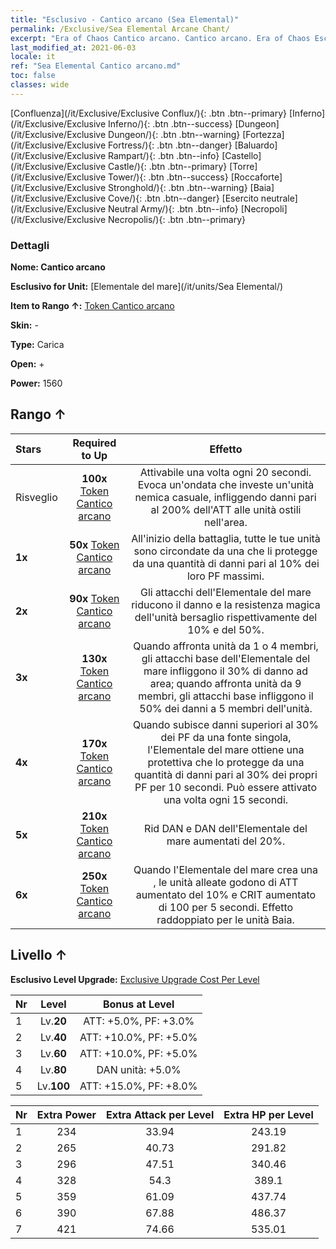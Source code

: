 ```yaml
---
title: "Esclusivo - Cantico arcano (Sea Elemental)"
permalink: /Exclusive/Sea Elemental Arcane Chant/
excerpt: "Era of Chaos Cantico arcano. Cantico arcano. Era of Chaos Esclusivo Cantico arcano. Elementale del mare Esclusivo."
last_modified_at: 2021-06-03
locale: it
ref: "Sea Elemental Cantico arcano.md"
toc: false
classes: wide
---
```

 [Confluenza](/it/Exclusive/Exclusive Conflux/){: .btn .btn--primary} [Inferno](/it/Exclusive/Exclusive Inferno/){: .btn .btn--success} [Dungeon](/it/Exclusive/Exclusive Dungeon/){: .btn .btn--warning} [Fortezza](/it/Exclusive/Exclusive Fortress/){: .btn .btn--danger} [Baluardo](/it/Exclusive/Exclusive Rampart/){: .btn .btn--info} [Castello](/it/Exclusive/Exclusive Castle/){: .btn .btn--primary} [Torre](/it/Exclusive/Exclusive Tower/){: .btn .btn--success} [Roccaforte](/it/Exclusive/Exclusive Stronghold/){: .btn .btn--warning} [Baia](/it/Exclusive/Exclusive Cove/){: .btn .btn--danger} [Esercito neutrale](/it/Exclusive/Exclusive Neutral Army/){: .btn .btn--info} [Necropoli](/it/Exclusive/Exclusive Necropolis/){: .btn .btn--primary} 

### Dettagli
 **Nome: Cantico arcano** 

 **Esclusivo for Unit:** [Elementale del mare](/it/units/Sea Elemental/) 

 **Item to Rango ↑:** [Token Cantico arcano](/ItemsIT/con_915/)

 **Skin:** -

 **Type:** Carica

 **Open:** +

 **Power:** 1560

## Rango ↑

  |     Stars    |  Required to Up | Effetto |
  |:-------------|:---------------:|:---------------:|
  |  Risveglio  | **100x** [Token Cantico arcano](/ItemsIT/con_915/) | <Maremoto> Attivabile una volta ogni 20 secondi. Evoca un'ondata che investe un'unità nemica casuale, infliggendo danni pari al 200% dell'ATT alle unità ostili nell'area. |
  | **1x** <i class="fas fa-star"/> | **50x** [Token Cantico arcano](/ItemsIT/con_915/) | All'inizio della battaglia, tutte le tue unità sono circondate da una <bolla> che li protegge da una quantità di danni pari al 10% dei loro PF massimi. |
  | **2x** <i class="fas fa-star"/> | **90x** [Token Cantico arcano](/ItemsIT/con_915/) | Gli attacchi dell'Elementale del mare riducono il danno e la resistenza magica dell'unità bersaglio rispettivamente del 10% e del 50%. |
  | **3x** <i class="fas fa-star"/> | **130x** [Token Cantico arcano](/ItemsIT/con_915/) | Quando affronta unità da 1 o 4 membri, gli attacchi base dell'Elementale del mare infliggono il 30% di danno ad area; quando affronta unità da 9 membri, gli attacchi base infliggono il 50% dei danni a 5 membri dell'unità. |
  | **4x** <i class="fas fa-star"/> | **170x** [Token Cantico arcano](/ItemsIT/con_915/) | Quando subisce danni superiori al 30% dei PF da una fonte singola, l'Elementale del mare ottiene una <bolla> protettiva che lo protegge da una quantità di danni pari al 30% dei propri PF per 10 secondi. Può essere attivato una volta ogni 15 secondi. |
  | **5x** <i class="fas fa-star"/> | **210x** [Token Cantico arcano](/ItemsIT/con_915/) | Rid DAN e DAN dell'Elementale del mare aumentati del 20%. |
  | **6x** <i class="fas fa-star"/> | **250x** [Token Cantico arcano](/ItemsIT/con_915/) | Quando l'Elementale del mare crea una <Gabbia abissale>, le unità alleate godono di ATT aumentato del 10% e CRIT aumentato di 100 per 5 secondi. Effetto raddoppiato per le unità Baia. |


## Livello ↑
 **Esclusivo Level Upgrade:** [Exclusive Upgrade Cost Per Level](/Exclusive/ExclusiveUpgradeCostPerLevel/)

  |  Nr  |   Level  | Bonus at Level |
  |:-----|:--------:|:--------------:|
  | 1 | Lv.**20** | ATT: +5.0%, PF: +3.0% |
  | 2 | Lv.**40** | ATT: +10.0%, PF: +5.0% |
  | 3 | Lv.**60** | ATT: +10.0%, PF: +5.0% |
  | 4 | Lv.**80** | DAN unità: +5.0% |
  | 5 | Lv.**100** | ATT: +15.0%, PF: +8.0% |


  |  Nr  |  Extra Power | Extra Attack per Level | Extra HP per Level |
  |:-----|:--------:|:--------:|:--------:|
  | 1 | 234 | 33.94 | 243.19 |
  | 2 | 265 | 40.73 | 291.82 |
  | 3 | 296 | 47.51 | 340.46 |
  | 4 | 328 | 54.3 | 389.1 |
  | 5 | 359 | 61.09 | 437.74 |
  | 6 | 390 | 67.88 | 486.37 |
  | 7 | 421 | 74.66 | 535.01 |


